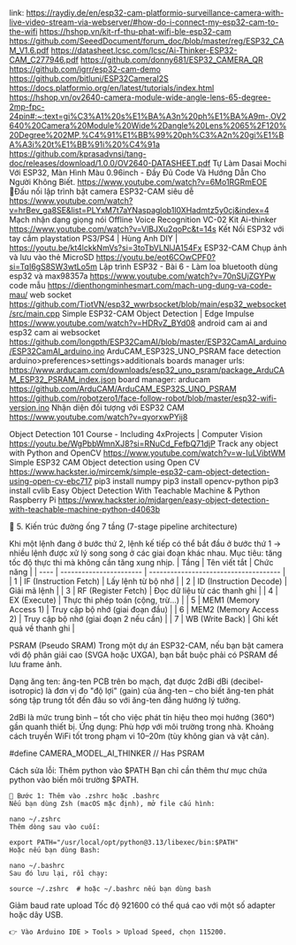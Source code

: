 link:
https://raydiy.de/en/esp32-cam-platformio-surveillance-camera-with-live-video-stream-via-webserver/#how-do-i-connect-my-esp32-cam-to-the-wifi
https://hshop.vn/kit-rf-thu-phat-wifi-ble-esp32-cam
https://github.com/SeeedDocument/forum_doc/blob/master/reg/ESP32_CAM_V1.6.pdf
https://datasheet.lcsc.com/lcsc/Ai-Thinker-ESP32-CAM_C277946.pdf
https://github.com/donny681/ESP32_CAMERA_QR
https://github.com/igrr/esp32-cam-demo
https://github.com/bitluni/ESP32CameraI2S
https://docs.platformio.org/en/latest/tutorials/index.html
https://hshop.vn/ov2640-camera-module-wide-angle-lens-65-degree-2mp-fpc-24pin#:~:text=gi%C3%A1%20s%E1%BA%A3n%20ph%E1%BA%A9m-,OV2640%20Camera%20Module%20Wide%2Dangle%20Lens%2065%2F120%20Degree%202MP,%C4%91%E1%BB%99%20ph%C3%A2n%20gi%E1%BA%A3i%20t%E1%BB%91i%20%C4%91a
https://github.com/kprasadvnsi/tang-doc/releases/download/1.0.0/OV2640-DATASHEET.pdf
Tự Làm Dasai Mochi Với ESP32, Màn Hình Màu 0.96inch - Đầy Đủ Code Và Hướng Dẫn Cho Người Không Biết.
https://www.youtube.com/watch?v=6Mo1RGRmEOE
💯Đấu nối lập trình bật camera ESP32-CAM siêu dễ
https://www.youtube.com/watch?v=hrBev_ga8SE&list=PLYxM7t7aYNaspaglob1l0XHadmtz5y0cj&index=4
Mạch nhận dạng giọng nói Offline Voice Recognition VC-02 Kit Ai-thinker
https://www.youtube.com/watch?v=VlBJXu2qoPc&t=14s
Kết Nối ESP32 với tay cầm playstation PS3/PS4 | Hùng Anh DIY |
https://youtu.be/kt4lckkNmVs?si=3toTbVLNlJA154Fx
ESP32-CAM Chụp ảnh và lưu vào thẻ MicroSD
https://youtu.be/eot6COwCPF0?si=TqI6gS8SW3wtLo5m
Lập trình ESP32 - Bài 6 - Làm loa bluetooth dùng esp32 và max98357a
https://www.youtube.com/watch?v=70nSUjZGYPw
code mẫu
https://dienthongminhesmart.com/mach-ung-dung-va-code-mau/
web socket
https://github.com/TiotVN/esp32_wwrbsocket/blob/main/esp32_websocket/src/main.cpp
Simple ESP32-CAM Object Detection | Edge Impulse
https://www.youtube.com/watch?v=HDRvZ_BYd08
android cam ai and esp32 cam ai websocket
https://github.com/longpth/ESP32CamAI/blob/master/ESP32CamAI_arduino/ESP32CamAI_arduino.ino
ArduCAM_ESP32S_UNO_PSRAM  face detection
    arduino>preferences>settings>additionals boards manager urls:
    https://www.arducam.com/downloads/esp32_uno_psram/package_ArduCAM_ESP32_PSRAM_index.json
    board manager: arducam
    https://github.com/ArduCAM/ArduCAM_ESP32S_UNO_PSRAM
    https://github.com/robotzero1/face-follow-robot/blob/master/esp32-wifi-version.ino
Nhận diện đối tượng với ESP32 CAM
https://www.youtube.com/watch?v=qyorxwPYij8

Object Detection 101 Course - Including 4xProjects | Computer Vision
https://youtu.be/WgPbbWmnXJ8?si=RNuCd_FefbQ71djP
Track any object with Python and OpenCV
https://www.youtube.com/watch?v=w-IuLVibtWM
Simple ESP32 CAM Object detection using Open CV
    https://www.hackster.io/mircemk/simple-esp32-cam-object-detection-using-open-cv-ebc717
    pip3 install numpy
    pip3 install opencv-python
    pip3 install cvlib
Easy Object Detection With Teachable Machine & Python Raspberry Pi
https://www.hackster.io/mjdargen/easy-object-detection-with-teachable-machine-python-d4063b

📌 5. Kiến trúc đường ống 7 tầng (7-stage pipeline architecture)

Khi một lệnh đang ở bước thứ 2, lệnh kế tiếp có thể bắt đầu ở bước thứ 1 → nhiều lệnh được xử lý song song ở các giai đoạn khác nhau.
Mục tiêu: tăng tốc độ thực thi mà không cần tăng xung nhịp.
| Tầng | Tên viết tắt            | Chức năng                             |
| ---- | ----------------------- | ------------------------------------- |
| 1    | IF (Instruction Fetch)  | Lấy lệnh từ bộ nhớ                    |
| 2    | ID (Instruction Decode) | Giải mã lệnh                          |
| 3    | RF (Register Fetch)     | Đọc dữ liệu từ các thanh ghi          |
| 4    | EX (Execute)            | Thực thi phép toán (cộng, trừ...)     |
| 5    | MEM1 (Memory Access 1)  | Truy cập bộ nhớ (giai đoạn đầu)       |
| 6    | MEM2 (Memory Access 2)  | Truy cập bộ nhớ (giai đoạn 2 nếu cần) |
| 7    | WB (Write Back)         | Ghi kết quả về thanh ghi              |

PSRAM (Pseudo SRAM) 
Trong một dự án ESP32-CAM, nếu bạn bật camera với độ phân giải cao (SVGA hoặc UXGA), bạn bắt buộc phải có PSRAM để lưu frame ảnh.

Dạng ăng ten: ăng-ten PCB trên bo mạch, đạt được 2dBi
dBi (decibel-isotropic) là đơn vị đo "độ lợi" (gain) của ăng-ten – cho biết ăng-ten phát sóng tập trung tốt đến đâu so với ăng-ten đẳng hướng lý tưởng.

2dBi là mức trung bình – tốt cho việc phát tín hiệu theo mọi hướng (360°) gần quanh thiết bị.
Ứng dụng:
Phù hợp với môi trường trong nhà.
Khoảng cách truyền WiFi tốt trong phạm vi 10–20m (tùy không gian và vật cản).


#define CAMERA_MODEL_AI_THINKER // Has PSRAM

Cách sửa lỗi: Thêm python vào $PATH
    Bạn chỉ cần thêm thư mục chứa python vào biến môi trường $PATH.

    🔧 Bước 1: Thêm vào .zshrc hoặc .bashrc
    Nếu bạn dùng Zsh (macOS mặc định), mở file cấu hình:

    nano ~/.zshrc
    Thêm dòng sau vào cuối:

    export PATH="/usr/local/opt/python@3.13/libexec/bin:$PATH"
    Hoặc nếu bạn dùng Bash:

    nano ~/.bashrc
    Sau đó lưu lại, rồi chạy:

    source ~/.zshrc  # hoặc ~/.bashrc nếu bạn dùng bash

Giảm baud rate upload
    Tốc độ 921600 có thể quá cao với một số adapter hoặc dây USB.

    👉 Vào Arduino IDE > Tools > Upload Speed, chọn 115200.

